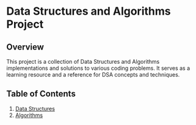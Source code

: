 # Data Structures and Algorithms Project
## Overview

This project is a collection of Data Structures and Algorithms implementations and solutions to various coding problems. It serves as a learning resource and a reference for DSA concepts and techniques.

## Table of Contents
1. [Data Structures](#[data-structure]([url](https://github.com/Maimon1191/DSA/blob/main/data%20structures)https://github.com/Maimon1191/DSA/blob/main/data%20structures))
2. [Algorithms](#algorithms)
